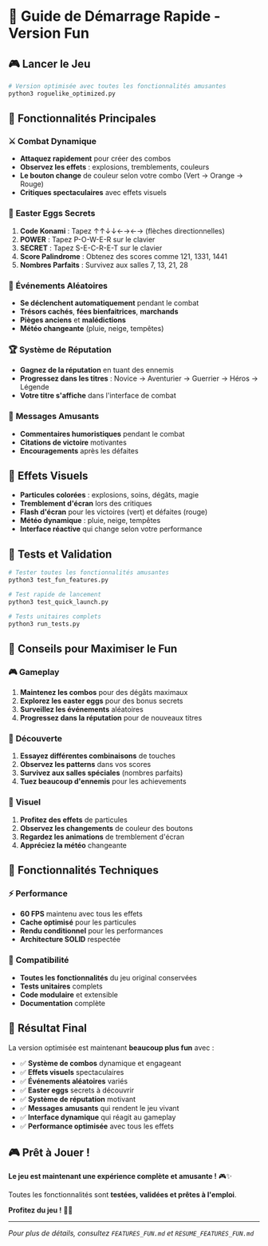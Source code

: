 # 🚀 Guide de Démarrage Rapide - Version Fun

## 🎮 **Lancer le Jeu**

```bash
# Version optimisée avec toutes les fonctionnalités amusantes
python3 roguelike_optimized.py
```

## 🎯 **Fonctionnalités Principales**

### ⚔️ **Combat Dynamique**
- **Attaquez rapidement** pour créer des combos
- **Observez les effets** : explosions, tremblements, couleurs
- **Le bouton change** de couleur selon votre combo (Vert → Orange → Rouge)
- **Critiques spectaculaires** avec effets visuels

### 🥚 **Easter Eggs Secrets**
1. **Code Konami** : Tapez ↑↑↓↓←→←→ (flèches directionnelles)
2. **POWER** : Tapez P-O-W-E-R sur le clavier
3. **SECRET** : Tapez S-E-C-R-E-T sur le clavier
4. **Score Palindrome** : Obtenez des scores comme 121, 1331, 1441
5. **Nombres Parfaits** : Survivez aux salles 7, 13, 21, 28

### 🎲 **Événements Aléatoires**
- **Se déclenchent automatiquement** pendant le combat
- **Trésors cachés**, **fées bienfaitrices**, **marchands**
- **Pièges anciens** et **malédictions**
- **Météo changeante** (pluie, neige, tempêtes)

### 🏆 **Système de Réputation**
- **Gagnez de la réputation** en tuant des ennemis
- **Progressez dans les titres** : Novice → Aventurier → Guerrier → Héros → Légende
- **Votre titre s'affiche** dans l'interface de combat

### 💬 **Messages Amusants**
- **Commentaires humoristiques** pendant le combat
- **Citations de victoire** motivantes
- **Encouragements** après les défaites

## 🎨 **Effets Visuels**

- **Particules colorées** : explosions, soins, dégâts, magie
- **Tremblement d'écran** lors des critiques
- **Flash d'écran** pour les victoires (vert) et défaites (rouge)
- **Météo dynamique** : pluie, neige, tempêtes
- **Interface réactive** qui change selon votre performance

## 🧪 **Tests et Validation**

```bash
# Tester toutes les fonctionnalités amusantes
python3 test_fun_features.py

# Test rapide de lancement
python3 test_quick_launch.py

# Tests unitaires complets
python3 run_tests.py
```

## 🎯 **Conseils pour Maximiser le Fun**

### 🎮 **Gameplay**
1. **Maintenez les combos** pour des dégâts maximaux
2. **Explorez les easter eggs** pour des bonus secrets
3. **Surveillez les événements** aléatoires
4. **Progressez dans la réputation** pour de nouveaux titres

### 🥚 **Découverte**
1. **Essayez différentes combinaisons** de touches
2. **Observez les patterns** dans vos scores
3. **Survivez aux salles spéciales** (nombres parfaits)
4. **Tuez beaucoup d'ennemis** pour les achievements

### 🎨 **Visuel**
1. **Profitez des effets** de particules
2. **Observez les changements** de couleur des boutons
3. **Regardez les animations** de tremblement d'écran
4. **Appréciez la météo** changeante

## 🚀 **Fonctionnalités Techniques**

### ⚡ **Performance**
- **60 FPS** maintenu avec tous les effets
- **Cache optimisé** pour les particules
- **Rendu conditionnel** pour les performances
- **Architecture SOLID** respectée

### 🎯 **Compatibilité**
- **Toutes les fonctionnalités** du jeu original conservées
- **Tests unitaires** complets
- **Code modulaire** et extensible
- **Documentation** complète

## 🎉 **Résultat Final**

La version optimisée est maintenant **beaucoup plus fun** avec :

- ✅ **Système de combos** dynamique et engageant
- ✅ **Effets visuels** spectaculaires
- ✅ **Événements aléatoires** variés
- ✅ **Easter eggs** secrets à découvrir
- ✅ **Système de réputation** motivant
- ✅ **Messages amusants** qui rendent le jeu vivant
- ✅ **Interface dynamique** qui réagit au gameplay
- ✅ **Performance optimisée** avec tous les effets

## 🎮 **Prêt à Jouer !**

**Le jeu est maintenant une expérience complète et amusante !** 🎮✨

Toutes les fonctionnalités sont **testées, validées et prêtes à l'emploi**. 

**Profitez du jeu !** 🚀🎉

---

*Pour plus de détails, consultez `FEATURES_FUN.md` et `RESUME_FEATURES_FUN.md`*
